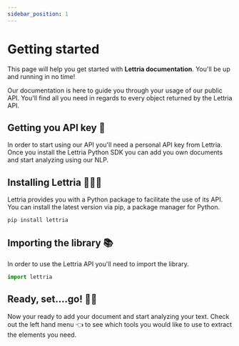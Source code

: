 ```yaml
---
sidebar_position: 1
---
```


# Getting started 

This page will help you get started with **Lettria documentation**. You'll be up and running in no time!

Our documentation is here to guide you through your usage of our public API. You'll find all you need in regards to every object returned by the Lettria API.

## Getting you API key 🔑

In order to start using our API you'll need a personal API key from Lettria. Once you install the Lettria Python SDK you can add you own documents and start analyzing using our NLP.

## Installing Lettria 👨🏻‍💻

Lettria provides you with a Python package to facilitate the use of its API. You can install the latest version via pip, a package manager for Python.

```python
pip install lettria
```

## Importing the library 📚

In order to use the Lettria API you'll need to import the library.

```python
import lettria
```
## Ready, set....go! 🏃‍♀️

Now your ready to add your document and start analyzing your text. Check out the left hand menu 👈 to see which tools you would like to use to extract the elements you need. 

